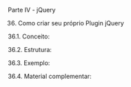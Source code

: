 Parte IV - jQuery

36. Como criar seu próprio Plugin jQuery

36.1. Conceito:

36.2. Estrutura:

36.3. Exemplo:

36.4. Material complementar:
